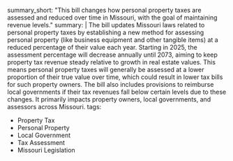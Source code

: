 summary_short: "This bill changes how personal property taxes are assessed and reduced over time in Missouri, with the goal of maintaining revenue levels."
summary: |
  The bill updates Missouri laws related to personal property taxes by establishing a new method for assessing personal property (like business equipment and other tangible items) at a reduced percentage of their value each year. Starting in 2025, the assessment percentage will decrease annually until 2073, aiming to keep property tax revenue steady relative to growth in real estate values. This means personal property taxes will generally be assessed at a lower proportion of their true value over time, which could result in lower tax bills for such property owners. The bill also includes provisions to reimburse local governments if their tax revenues fall below certain levels due to these changes. It primarily impacts property owners, local governments, and assessors across Missouri.
tags:
  - Property Tax
  - Personal Property
  - Local Government
  - Tax Assessment
  - Missouri Legislation
